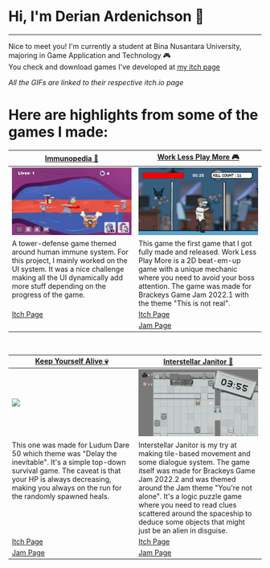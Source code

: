 # Hi, I'm Derian Ardenichson 👋
---
Nice to meet you! I'm currently a student at Bina Nusantara University, majoring in Game Application and Technology 🎮 </br>
You check and download games I've developed at [my itch page](https://wainini.itch.io)

*All the GIFs are linked to their respective itch.io page*

# Here are highlights from some of the games I made:
<table width="100%">
  <thead>
    <tr>
      <th width="50%"><a href="https://bgdc.itch.io/immunopedia">Immunopedia 🦠</a></th>
      <th width="50%"><a href="https://bgdc.itch.io/work-less-play-more">Work Less Play More 🎮</a></th>
    </tr>
  </thead>
  <tbody>
    <tr>
      <td><img src="https://github.com/wainini/wainini/blob/main/img/immunopedia%20400x225.gif"/></td>
      <td><img src="https://github.com/wainini/wainini/blob/main/img/worklessplaymore%20400x225.gif"/></td>
    </tr>
    <tr>
      <td valign="text-top">A tower-defense game themed around human immune system. For this project, I mainly worked on the UI system. It was a nice challenge making all the UI dynamically add more stuff depending on the progress of the game. </td>
      <td valign="text-top"">This game the first game that I got fully made and released. Work Less Play More is a 2D beat-em-up game with a unique mechanic where you need to avoid your boss attention. The game was made for Brackeys Game Jam 2022.1 with the theme "This is not real".<div></div></td>
    </tr>
    <tr>
      <td><a href="https://bgdc.itch.io/immunopedia">Itch Page</td>
      <td><a href="https://bgdc.itch.io/work-less-play-more">Itch Page</td>
    </tr>
    <tr>
      <td></td>
      <td><a href="https://itch.io/jam/brackeys-7/rate/1408323">Jam Page</td>
    </tr>
  </tbody>
</table>

<br>

<table width="100%">
  <thead>
    <tr>
      <th width="50%"><a href="https://bgdc.itch.io/keep-yourself-alive">Keep Yourself Alive 💀</a></th>
      <th width="50%"><a href="https://bgdc.itch.io/interstellar-janitor">Interstellar Janitor 🧹</a></th>
    </tr>
  </thead>
  <tbody>
    <tr>
      <td><img src="https://github.com/wainini/wainini/blob/main/img/keep%20yourself%20alive%20400x225.gif"/></td>
      <td><img src="https://github.com/wainini/wainini/blob/main/img/interstellar%20janitor%20%20400x225.gif"/></td>
    </tr>
    <tr>
      <td valign="text-top">This one was made for Ludum Dare 50 which theme was "Delay the inevitable". It's a simple top-down survival game. The caveat is that your HP is always decreasing, making you always on the run for the randomly spawned heals.</td>
      <td valign="text-top">Interstellar Janitor is my try at making tile-based movement and some dialogue system. The game itself was made for Brackeys Game Jam 2022.2 and was themed around the Jam theme "You're not alone". It's a logic puzzle game where you need to read clues scattered around the spaceship to deduce some objects that might just be an alien in disguise.<br></td>
    </tr>
    <tr>
      <td><a href="https://bgdc.itch.io/keep-yourself-alive">Itch Page</td>
      <td><a href="https://bgdc.itch.io/interstellar-janitor">Itch Page</td>
    </tr>
    <tr>
      <td><a href="https://ldjam.com/events/ludum-dare/50/keep-yourself-alive">Jam Page</td>
      <td><a href="https://itch.io/jam/brackeys-8/rate/1679306">Jam Page</td>
    </tr>
  </tbody>
</table>

